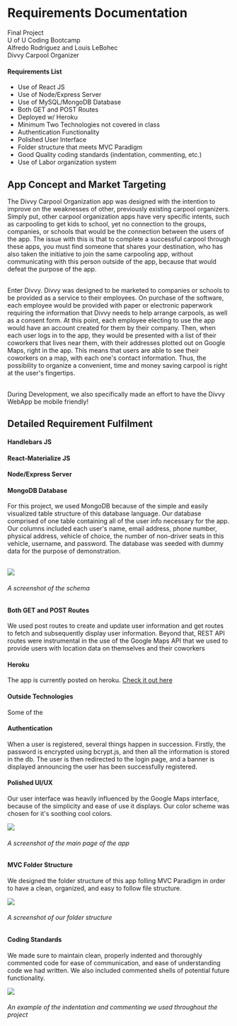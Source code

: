 <h1>Requirements Documentation</h1>


<p>Final Project </br>
	U of U Coding Bootcamp </br>
	Alfredo Rodriguez and Louis LeBohec <br/>
	Divvy Carpool Organizer
</p>

<h4>Requirements List</h4>
<ul>
	<li>Use of React JS</li>
	<li>Use of Node/Express Server</li>
	<li>Use of MySQL/MongoDB Database</li>
	<li>Both GET and POST Routes</li>
	<li>Deployed w/ Heroku</li>
	<li>Minimum Two Technologies not covered in class</li>
	<li>Authentication Functionality</li>
	<li>Polished User Interface</li>
	<li>Folder structure that meets MVC Paradigm</li>
	<li>Good Quality coding standards (indentation, commenting, etc.)</li>
	<li>Use of Labor organization system</li>
</ul>

<h2>App Concept and Market Targeting</h2>
<p>
The Divvy Carpool Organization app was designed with the intention to improve on the weaknesses of other, previously existing carpool organizers. Simply put, other carpool organization apps have very specific intents, such as carpooling to get kids to school, yet no connection to the groups, companies, or schools that would be the connection between the users of the app. The issue with this is that to complete a successful carpool through these apps, you must find someone that shares your destination, who has also taken the initiative to join the same carpooling app, without communicating with this person outside of the app, because that would defeat the purpose of the app. </br></br>

Enter Divvy. Divvy was designed to be marketed to companies or schools to be provided as a service to their employees. On purchase of the software, each employee would be provided with paper or electronic paperwork requiring the information that Divvy needs to help arrange carpools, as well as a consent form. At this point, each employee electing to use the app would have an account created for them by their company. Then, when each user logs in to the app, they would be presented with a list of their coworkers that lives near them, with their addresses plotted out on Google Maps, right in the app. This means that users are able to see their coworkers on a map, with each one's contact information. Thus, the possibility to organize a convenient, time and money saving carpool is right at the user's fingertips.</br></br>

During Development, we also specifically made an effort to have the Divvy WebApp be mobile friendly!
</p>

<h2>Detailed Requirement Fulfilment</h2>
<h4>Handlebars JS</h4>
<h4>React-Materialize JS</h4>
<h4>Node/Express Server</h4>
<h4>MongoDB Database</h4>
<p>For this project, we used MongoDB because of the simple and easily visualized table structure of this database language. Our database comprised of one table containing all of the user info necessary for the app. Our columns included each user's name, email address, phone number, physical address, vehicle of choice, the number of non-driver seats in this vehicle, username, and password. The database was seeded with dummy data for the purpose of demonstration.</p>
</br>

<img src="http://res.cloudinary.com/alrod909/image/upload/v1512193162/schema_pcx5oa.png">
<h6>A screenshot of the schema</h6>

<h4>Both GET and POST Routes</h4>

<p>We used post routes to create and update user information and get routes to fetch and subsequently display user information. Beyond that, REST API routes were instrumental in the use of the Google Maps API that we used to provide users with location data on themselves and their coworkers</p>

<h4>Heroku</h4>

<p>The app is currently posted on heroku. <a href="https://divvy-car-app.herokuapp.com/">Check it out here</a></p>

<h4>Outside Technologies</h4>

<p>Some of the </p>

<h4>Authentication</h4>

<p>
When a user is registered, several things happen in succession. Firstly, the password is encrypted using bcrypt.js, and then all the information is stored in the db. The user is then redirected to the login page, and a banner is displayed announcing the user has been successfully registered. </br.


</p>
<h4>Polished UI/UX</h4>

<p>
Our user interface was heavily influenced by the Google Maps interface, because of the simplicity and ease of use it displays. Our color scheme was chosen for it's soothing cool colors.
</p>

<img src="http://res.cloudinary.com/alrod909/image/upload/v1512193165/userPage_lddm1q.png">
<h6>A screenshot of the main page of the app</h6>

<h4>MVC Folder Structure</h4>
<p>
We designed the folder structure of this app folling MVC Paradigm in order to have a clean, organized, and easy to follow file structure. 
</p>

<img src="https://cloudinary.com/console/media_library#/dialog/image/upload/MVC_bahc1u">
<h6>A screenshot of our folder structure</h6>

<h4>Coding Standards</h4>
<p>
We made sure to maintain clean, properly indented and thoroughly commented code for ease of communication, and ease of understanding code we had written. We also included commented shells of potential future functionality.
</p>
<img src="http://res.cloudinary.com/alrod909/image/upload/v1512193161/cleanCode_fvxwff.png">
<h6>An example of the indentation and commenting we used throughout the project</h6>
